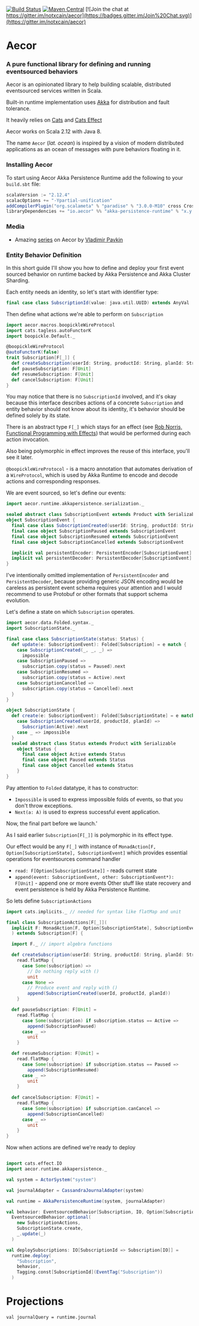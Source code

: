 
[![Build Status](https://img.shields.io/travis/notxcain/aecor/master.svg)](https://travis-ci.org/notxcain/aecor)
[![Maven Central](https://img.shields.io/maven-central/v/io.aecor/core_2.12.svg)](https://search.maven.org/search?q=g:io.aecor%20AND%20a:core_2.12&core=gav)
[![Join the chat at https://gitter.im/notxcain/aecor](https://badges.gitter.im/Join%20Chat.svg)](https://gitter.im/notxcain/aecor)


# Aecor
### A pure functional library for defining and running eventsourced behaviors

Aecor is an opinionated library to help building scalable, distributed eventsourced services written in Scala.

Built-in runtime implementation uses [Akka](https://github.com/akka/akka) for distribution and fault tolerance.

It heavily relies on [Cats](https://github.com/typelevel/cats) and [Cats Effect](https://github.com/typelevel/cats-effect)

Aecor works on Scala 2.12 with Java 8.

The name `Aecor` (_lat. ocean_) is inspired by a vision of modern distributed applications as an ocean of messages with pure behaviors floating in it.
    
### Installing Aecor

To start using Aecor Akka Persistence Runtime add the following to your `build.sbt` file:

```scala
scalaVersion := "2.12.4"
scalacOptions += "-Ypartial-unification"
addCompilerPlugin("org.scalameta" % "paradise" % "3.0.0-M10" cross CrossVersion.full)
libraryDependencies += "io.aecor" %% "akka-persistence-runtime" % "x.y.z" // See current version on the badge above
```

### Media

- Amazing [series](https://pavkin.ru/aecor-intro) on Aecor by [Vladimir Pavkin](https://github.com/vpavkin)

### Entity Behavior Definition

In this short guide I'll show you how to define and deploy your first event sourced behavior on runtime backed by Akka Persistence and Akka Cluster Sharding.

Each entity needs an identity, so let's start with identifier type:

```scala
final case class SubscriptionId(value: java.util.UUID) extends AnyVal
```

Then define what actions we're able to perform on `Subscription`

```scala
import aecor.macros.boopickleWireProtocol
import cats.tagless.autoFunctorK
import boopickle.Default._

@boopickleWireProtocol
@autoFunctorK(false)
trait Subscription[F[_]] {
  def createSubscription(userId: String, productId: String, planId: String): F[Unit]
  def pauseSubscription: F[Unit]
  def resumeSubscription: F[Unit]
  def cancelSubscription: F[Unit]
}
```

You may notice that there is no `SubscriptionId` involved, and it's okay because this interface describes actions of a concrete `Subscription` and entity behavior should not know about its identity, it's behavior should be defined solely by its state.

There is an abstract type `F[_]` which stays for an effect (see [Rob Norris, Functional Programming with Effects](https://www.youtube.com/watch?v=po3wmq4S15A)) that would be performed during each action invocation.

Also being polymorphic in effect improves the reuse of this interface, you'll see it later.

`@boopickleWireProtocol` - is a macro annotation that automates derivation of a `WireProtocol`, which is used by Akka Runtime to encode and decode actions and corresponding responses.

We are event sourced, so let's define our events:

```scala
import aecor.runtime.akkapersistence.serialization._

sealed abstract class SubscriptionEvent extends Product with Serializable
object SubscriptionEvent {
  final case class SubscriptionCreated(userId: String, productId: String, planId: String) extends SubscriptionEvent
  final case object SubscriptionPaused extends SubscriptionEvent
  final case object SubscriptionResumed extends SubscriptionEvent
  final case object SubscriptionCancelled extends SubscriptionEvent

  implicit val persistentEncoder: PersistentEncoder[SubscriptionEvent] = ???
  implicit val persistentDecoder: PersistentDecoder[SubscriptionEvent] = ???
}
```

I've intentionally omitted implementation of `PersistentEncoder` and `PersistentDecoder`, because providing generic JSON encoding would be careless as persistent event schema requires your attention and I would recommend to use Protobuf or other formats that support schema evolution.

Let's define a state on which `Subscription` operates.

```scala
import aecor.data.Folded.syntax._
import SubscriptionState._

final case class SubscriptionState(status: Status) {
  def update(e: SubscriptionEvent): Folded[Subscription] = e match {
    case SubscriptionCreated(_, _, _) =>
      impossible
    case SubscriptionPaused =>
      subscription.copy(status = Paused).next
    case SubscriptionResumed =>
      subscription.copy(status = Active).next
    case SubscriptionCancelled =>
      subscription.copy(status = Cancelled).next
  }
}

object SubscriptionState {
  def create(e: SubscriptionEvent): Folded[SubscriptionState] = e match {
    case SubscriptionCreated(userId, productId, planId) =>
      Subscription(Active).next
    case _ => impossible
  }
  sealed abstract class Status extends Product with Serializable
    object Status {
      final case object Active extends Status
      final case object Paused extends Status
      final case object Cancelled extends Status
    }
}

```

Pay attention to `Folded` datatype, it has to constructor:
- `Impossible` is used to express impossible folds of events, so that you don't throw exceptions.
- `Next(a: A)` is used to express successful event application.


Now, the final part before we launch.'

As I said earlier `Subscription[F[_]]` is polymorphic in its effect type.

Our effect would be any `F[_]` with instance of `MonadAction[F, Option[SubscriptionState], SubscriptionEvent]` which provides essential operations for eventsources command handler
* `read: F[Option[SubscriptionState]]` - reads current state
* `append(event: SubscriptionEvent, other: SubscriptionEvent*): F[Unit]` - append one or more events
Other stuff like state recovery and event persistence is held by Akka Persistence Runtime.

So lets define `SubscriptionActions`

```scala
import cats.implicits._ // needed for syntax like flatMap and unit

final class SubscriptionActions[F[_]](
  implicit F: MonadAction[F, Option[SubscriptionState], SubscriptionEvent]
  ) extends Subscription[F] {

  import F._ // import algebra functions

  def createSubscription(userId: String, productId: String, planId: String): F[Unit] =
    read.flatMap {
      case Some(subscription) =>
        // Do nothing reply with ()
        unit
      case None =>
        // Produce event and reply with ()
        append(SubscriptionCreated(userId, productId, planId))
    }

  def pauseSubscription: F[Unit] =
    read.flatMap {
      case Some(subscription) if subscription.status == Active =>
        append(SubscriptionPaused)
      case _ =>
        unit
    }

  def resumeSubscription: F[Unit] =
    read.flatMap {
      case Some(subscription) if subscription.status == Paused =>
        append(SubscriptionResumed)
      case _ =>
        unit
    }
   
  def cancelSubscription: F[Unit] =
    read.flatMap {
      case Some(subscription) if subscription.canCancel =>
        append(SubscriptionCancelled)
      case _ =>
        unit
    }
}
```

Now when actions are defined we're ready to deploy

```scala

import cats.effect.IO
import aecor.runtime.akkapersistence._

val system = ActorSystem("system")

val journalAdapter = CassandraJournalAdapter(system)

val runtime = AkkaPersistenceRuntime(system, journalAdapter)

val behavior: EventsourcedBehavior[Subscription, IO, Option[SubscriptionState], SubscriptionEvent]  
  EventsourcedBehavior.optional(
    new SubscriptionActions,
    SubscriptionState.create,
    _.update(_)
  )

val deploySubscriptions: IO[SubscriptionId => Subscription[IO]] =
  runtime.deploy(
    "Subscription",
    behavior,
    Tagging.const[SubscriptionId](EventTag("Subscription"))
  )
```

# Projections

```
val journalQuery = runtime.journal
```
